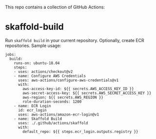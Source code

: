This repo contains a collection of GitHub Actions:

# skaffold-build
Run `skaffold build` in your current repository.  Optionally, create ECR repositories.  Sample usage:

```
jobs:
  build:
    runs-on: ubuntu-18.04
    steps:
    - uses: actions/checkout@v2
    - name: Configure AWS Credentials
      uses: aws-actions/configure-aws-credentials@v1
      with:
        aws-access-key-id: ${{ secrets.AWS_ACCESS_KEY_ID }}
        aws-secret-access-key: ${{ secrets.AWS_SECRET_ACCESS_KEY }}
        aws-region: ${{ secrets.AWS_REGION }}
        role-duration-seconds: 1200
    - name: ECR Login
      id: ecr_login
      uses: aws-actions/amazon-ecr-login@v1
    - name: Skaffold Build
      uses: ./.github/actions/skaffold
      with:
        default_repo: ${{ steps.ecr_login.outputs.registry }}
```
